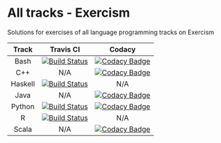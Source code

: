# All tracks - Exercism

Solutions for exercises of all language programming tracks on Exercism

| Track   | Travis CI | Codacy |
|:-------:|:------:| :------:|
| Bash    | [![Build Status](https://travis-ci.com/tqa236/bash_exercism.svg?branch=master)](https://travis-ci.com/tqa236/bash_exercism) | [![Codacy Badge](https://api.codacy.com/project/badge/Grade/257e6ae1559f42a685611c83466e6426)](https://www.codacy.com/app/tqa236/bash_exercism?utm_source=github.com&amp;utm_medium=referral&amp;utm_content=tqa236/bash_exercism&amp;utm_campaign=Badge_Grade) |
| C++     | N/A | [![Codacy Badge](https://api.codacy.com/project/badge/Grade/61fd4c8fc29b4e62ad5ff19098e245fb)](https://www.codacy.com/app/tqa236/cpp_exercism?utm_source=github.com&amp;utm_medium=referral&amp;utm_content=tqa236/cpp_exercism&amp;utm_campaign=Badge_Grade) |
| Haskell | [![Build Status](https://travis-ci.com/tqa236/haskell_exercism.svg?branch=master)](https://travis-ci.com/tqa236/haskell_exercism) | N/A |
| Java    | N/A | [![Codacy Badge](https://api.codacy.com/project/badge/Grade/153098dd1d8c4570b08b69612b457f35)](https://www.codacy.com/app/tqa236/java_exercism?utm_source=github.com&amp;utm_medium=referral&amp;utm_content=tqa236/java_exercism&amp;utm_campaign=Badge_Grade) |
| Python  | [![Build Status](https://travis-ci.com/tqa236/python_exercism.svg?branch=master)](https://travis-ci.com/tqa236/python_exercism) | [![Codacy Badge](https://api.codacy.com/project/badge/Grade/8fd44be5d9984cb4b963b176a251494f)](https://www.codacy.com/app/tqa236/python_exercism?utm_source=github.com&amp;utm_medium=referral&amp;utm_content=tqa236/python_exercism&amp;utm_campaign=Badge_Grade) |
| R       | [![Build Status](https://travis-ci.com/tqa236/r_exercism.svg?branch=master)](https://travis-ci.com/tqa236/r_exercism) | N/A |
| Scala   | N/A | [![Codacy Badge](https://api.codacy.com/project/badge/Grade/06aa4545294745b28416e4b319ca6c77)](https://www.codacy.com/app/tqa236/scala_exercism?utm_source=github.com&amp;utm_medium=referral&amp;utm_content=tqa236/scala_exercism&amp;utm_campaign=Badge_Grade) |
